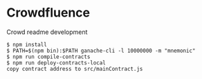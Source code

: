 # Crowdfluence

Crowd readme development

```
$ npm install
$ PATH=$(npm bin):$PATH ganache-cli -l 10000000 -m "mnemonic"
$ npm run compile-contracts
$ npm run deploy-contracts-local
copy contract address to src/mainContract.js
```
